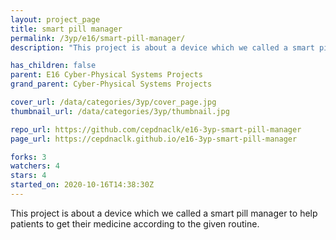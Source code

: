 ```yaml
---
layout: project_page
title: smart pill manager
permalink: /3yp/e16/smart-pill-manager/
description: "This project is about a device which we called a smart pill manager to help patients to get their medicine according to the given routine. "

has_children: false
parent: E16 Cyber-Physical Systems Projects
grand_parent: Cyber-Physical Systems Projects

cover_url: /data/categories/3yp/cover_page.jpg
thumbnail_url: /data/categories/3yp/thumbnail.jpg

repo_url: https://github.com/cepdnaclk/e16-3yp-smart-pill-manager
page_url: https://cepdnaclk.github.io/e16-3yp-smart-pill-manager

forks: 3
watchers: 4
stars: 4
started_on: 2020-10-16T14:38:30Z
---
```

This project is about a device which we called a smart pill manager to help patients to get their medicine according to the given routine. 

